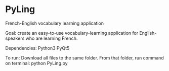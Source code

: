 # PyLing
French-English vocabulary learning application 

Goal: create an easy-to-use vocabulary-learning application for English-speakers who are learning French. 

Dependencies:
Python3
PyQt5

To run:
Download all files to the same folder.
From that folder, run command on terminal: python PyLing.py
